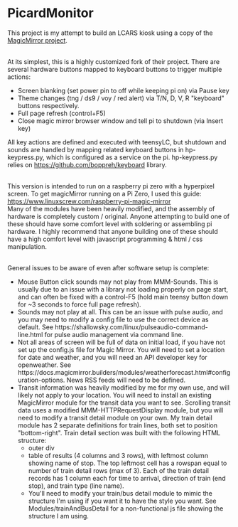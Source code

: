 # PicardMonitor

This project is my attempt to build an LCARS kiosk using a copy of the <a href='https://github.com/MichMich/MagicMirror'>MagicMirror project</a>.<br><br>

At its simplest, this is a highly customized fork of their project.  There are several hardware buttons mapped to keyboard buttons to trigger multiple actions:
<ul>
	<li>Screen blanking (set power pin to off while keeping pi on) via Pause key</li>
	<li>Theme changes (tng / ds9 / voy / red alert) via T/N, D, V, R "keyboard" buttons respectively.</li>
	<li>Full page refresh (control+F5)</li>
	<li>Close magic mirror browser window and tell pi to shutdown (via Insert key)</li>
</ul> All key actions are defined and executed with teensyLC, but shutdown and sounds are handled by mapping related keyboard buttons in hp-keypress.py, which is configured as a service on the pi.  hp-keypress.py relies on <a href="https://github.com/boppreh/keyboard">https://github.com/boppreh/keyboard</a> library.<br><br>

This version is intended to run on a raspberry pi zero with a hyperpixel screen.  To get magicMirror running on a Pi Zero, I used this guide: https://www.linuxscrew.com/raspberry-pi-magic-mirror
<br>Many of the modules have been heavily modified, and the assembly of hardware is completely custom / original. Anyone attempting to build one of these should have some comfort level with soldering or assembling pi hardware.  I highly recommend that anyone building one of these should have a high comfort level with javascript programming & html / css manipulation.<br><br>

General issues to be aware of even after software setup is complete:<br>
<ul>
	<li>Mouse Button click sounds may not play from MMM-Sounds. This is usually due to an issue with a library not loading properly on page start, and can often be fixed with a control-F5 (hold main teensy button down for ~3 seconds to force full page refresh).</li>
	<li>Sounds may not play at all.  This can be an issue with pulse audio, and you may need to modify a config file to use the correct device as default.  See https://shallowsky.com/linux/pulseaudio-command-line.html for pulse audio management via command line.</li>
	<li>Not all areas of screen will be full of data on initial load, if you have not set up the config.js file for Magic Mirror.  You will need to set a location for date and weather, and you will need an API developer key for openweather. See https://docs.magicmirror.builders/modules/weatherforecast.html#configuration-options. News RSS feeds will need to be defined.</li>
	<li>Transit information was heavily modified by me for my own use, and will likely not apply to your location.  You will need to install an existing MagicMirror module for the transit data you want to see.  Scrolling transit data uses a modified MMM-HTTPRequestDisplay module, but you will need to modify a transit detail module on your own.  My train detail module has 2 separate definitions for train lines, both set to position "bottom-right". Train detail section was built with the following HTML structure:
	<ul>
		<li>outer div</li>
		<li>table of results (4 columns and 3 rows), with leftmost column showing name of stop. The top leftmost cell has a rowspan equal to number of train detail rows (max of 3).  Each of the train detail records has 1 column each for time to arrival, direction of train (end stop), and train type (line name).</li>
		<li>You'll need to modify your train/bus detail module to mimic the structure I'm using if you want it to have the style you want. See Modules/trainAndBusDetail for a non-functional js file showing the structure I am using.</li>
	</ul>
	</li>
</ul>
